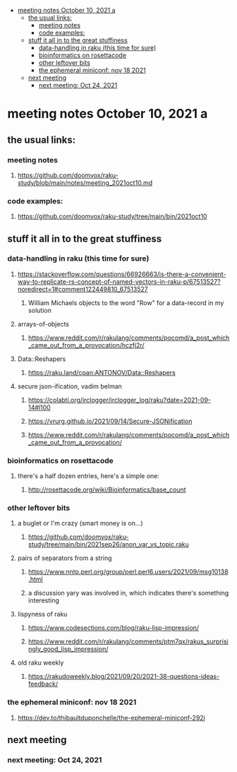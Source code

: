 - [meeting notes October 10, 2021                                      a](#orgb983668)
  - [the usual links:](#org8fbd592)
    - [meeting notes](#org5f0764b)
    - [code examples:](#orgf39038b)
  - [stuff it all in to the great stuffiness](#org6c6cdf6)
    - [data-handling in raku (this time for sure)](#orgbd6e095)
    - [bioinformatics on rosettacode](#org306484a)
    - [other leftover bits](#org2d67a52)
    - [the ephemeral miniconf: nov 18 2021](#orga2633c1)
  - [next meeting](#org9ed1058)
    - [next meeting: Oct 24, 2021](#org02ec3d4)


<a id="orgb983668"></a>

# meeting notes October 10, 2021                                      a


<a id="org8fbd592"></a>

## the usual links:


<a id="org5f0764b"></a>

### meeting notes

1.  <https://github.com/doomvox/raku-study/blob/main/notes/meeting_2021oct10.md>


<a id="orgf39038b"></a>

### code examples:

1.  <https://github.com/doomvox/raku-study/tree/main/bin/2021oct10>


<a id="org6c6cdf6"></a>

## stuff it all in to the great stuffiness


<a id="orgbd6e095"></a>

### data-handling in raku (this time for sure)

1.  <https://stackoverflow.com/questions/66926663/is-there-a-convenient-way-to-replicate-rs-concept-of-named-vectors-in-raku-p/67513527?noredirect=1#comment122449810_67513527>

    1.  William Michaels objects to the word "Row" for a data-record in my solution

2.  arrays-of-objects

    1.  <https://www.reddit.com/r/rakulang/comments/pocomd/a_post_which_came_out_from_a_provocation/hczfj2r/>

3.  Data::Reshapers

    1.  <https://raku.land/cpan:ANTONOV/Data::Reshapers>

4.  secure json-ification, vadim belman

    1.  <https://colabti.org/irclogger/irclogger_log/raku?date=2021-09-14#l100>
    
    2.  <https://vrurg.github.io/2021/09/14/Secure-JSONification>
    
    3.  <https://www.reddit.com/r/rakulang/comments/pocomd/a_post_which_came_out_from_a_provocation/>


<a id="org306484a"></a>

### bioinformatics on rosettacode

1.  there's a half dozen entries, here's a simple one:

    1.  <http://rosettacode.org/wiki/Bioinformatics/base_count>


<a id="org2d67a52"></a>

### other leftover bits

1.  a buglet or I'm crazy (smart money is on&#x2026;)

    1.  <https://github.com/doomvox/raku-study/tree/main/bin/2021sep26/anon_var_vs_topic.raku>

2.  pairs of separators from a string

    1.  <https://www.nntp.perl.org/group/perl.perl6.users/2021/09/msg10138.html>
    
    2.  a discussion yary was involved in, which indicates there's something interesting

3.  lispyness of raku

    1.  <https://www.codesections.com/blog/raku-lisp-impression/>
    
    2.  <https://www.reddit.com/r/rakulang/comments/ptm7qx/rakus_surprisingly_good_lisp_impression/>

4.  old raku weekly

    1.  <https://rakudoweekly.blog/2021/09/20/2021-38-questions-ideas-feedback/>


<a id="orga2633c1"></a>

### the ephemeral miniconf: nov 18 2021

1.  <https://dev.to/thibaultduponchelle/the-ephemeral-miniconf-292j>


<a id="org9ed1058"></a>

## next meeting


<a id="org02ec3d4"></a>

### next meeting: Oct 24, 2021
